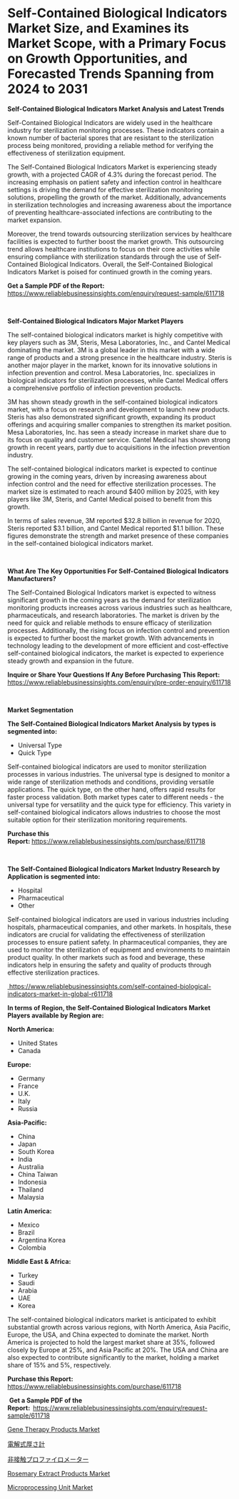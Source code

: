 <p><h1>Self-Contained Biological Indicators Market Size, and Examines its Market Scope, with a Primary Focus on Growth Opportunities, and Forecasted Trends Spanning from 2024 to 2031</h1></p><p><strong>Self-Contained Biological Indicators Market Analysis and Latest Trends</strong></p>
<p><p>Self-Contained Biological Indicators are widely used in the healthcare industry for sterilization monitoring processes. These indicators contain a known number of bacterial spores that are resistant to the sterilization process being monitored, providing a reliable method for verifying the effectiveness of sterilization equipment.</p><p>The Self-Contained Biological Indicators Market is experiencing steady growth, with a projected CAGR of 4.3% during the forecast period. The increasing emphasis on patient safety and infection control in healthcare settings is driving the demand for effective sterilization monitoring solutions, propelling the growth of the market. Additionally, advancements in sterilization technologies and increasing awareness about the importance of preventing healthcare-associated infections are contributing to the market expansion.</p><p>Moreover, the trend towards outsourcing sterilization services by healthcare facilities is expected to further boost the market growth. This outsourcing trend allows healthcare institutions to focus on their core activities while ensuring compliance with sterilization standards through the use of Self-Contained Biological Indicators. Overall, the Self-Contained Biological Indicators Market is poised for continued growth in the coming years.</p></p>
<p><strong>Get a Sample PDF of the Report:&nbsp;</strong> <a href="https://www.reliablebusinessinsights.com/enquiry/request-sample/611718">https://www.reliablebusinessinsights.com/enquiry/request-sample/611718</a></p>
<p>&nbsp;</p>
<p><strong>Self-Contained Biological Indicators Major Market Players</strong></p>
<p><p>The self-contained biological indicators market is highly competitive with key players such as 3M, Steris, Mesa Laboratories, Inc., and Cantel Medical dominating the market. 3M is a global leader in this market with a wide range of products and a strong presence in the healthcare industry. Steris is another major player in the market, known for its innovative solutions in infection prevention and control. Mesa Laboratories, Inc. specializes in biological indicators for sterilization processes, while Cantel Medical offers a comprehensive portfolio of infection prevention products.</p><p>3M has shown steady growth in the self-contained biological indicators market, with a focus on research and development to launch new products. Steris has also demonstrated significant growth, expanding its product offerings and acquiring smaller companies to strengthen its market position. Mesa Laboratories, Inc. has seen a steady increase in market share due to its focus on quality and customer service. Cantel Medical has shown strong growth in recent years, partly due to acquisitions in the infection prevention industry.</p><p>The self-contained biological indicators market is expected to continue growing in the coming years, driven by increasing awareness about infection control and the need for effective sterilization processes. The market size is estimated to reach around $400 million by 2025, with key players like 3M, Steris, and Cantel Medical poised to benefit from this growth.</p><p>In terms of sales revenue, 3M reported $32.8 billion in revenue for 2020, Steris reported $3.1 billion, and Cantel Medical reported $1.1 billion. These figures demonstrate the strength and market presence of these companies in the self-contained biological indicators market.</p></p>
<p>&nbsp;</p>
<p><strong>What Are The Key Opportunities For Self-Contained Biological Indicators Manufacturers?</strong></p>
<p><p>The Self-Contained Biological Indicators market is expected to witness significant growth in the coming years as the demand for sterilization monitoring products increases across various industries such as healthcare, pharmaceuticals, and research laboratories. The market is driven by the need for quick and reliable methods to ensure efficacy of sterilization processes. Additionally, the rising focus on infection control and prevention is expected to further boost the market growth. With advancements in technology leading to the development of more efficient and cost-effective self-contained biological indicators, the market is expected to experience steady growth and expansion in the future.</p></p>
<p><strong>Inquire or Share Your Questions If Any Before Purchasing This Report:</strong> <a href="https://www.reliablebusinessinsights.com/enquiry/pre-order-enquiry/611718">https://www.reliablebusinessinsights.com/enquiry/pre-order-enquiry/611718</a></p>
<p>&nbsp;</p>
<p><strong>Market Segmentation</strong></p>
<p><strong>The Self-Contained Biological Indicators Market Analysis by types is segmented into:</strong></p>
<p><ul><li>Universal Type</li><li>Quick Type</li></ul></p>
<p><p>Self-contained biological indicators are used to monitor sterilization processes in various industries. The universal type is designed to monitor a wide range of sterilization methods and conditions, providing versatile applications. The quick type, on the other hand, offers rapid results for faster process validation. Both market types cater to different needs - the universal type for versatility and the quick type for efficiency. This variety in self-contained biological indicators allows industries to choose the most suitable option for their sterilization monitoring requirements.</p></p>
<p><strong>Purchase this Report:&nbsp;</strong><a href="https://www.reliablebusinessinsights.com/purchase/611718">https://www.reliablebusinessinsights.com/purchase/611718</a></p>
<p>&nbsp;</p>
<p><strong>The Self-Contained Biological Indicators Market Industry Research by Application is segmented into:</strong></p>
<p><ul><li>Hospital</li><li>Pharmaceutical</li><li>Other</li></ul></p>
<p><p>Self-contained biological indicators are used in various industries including hospitals, pharmaceutical companies, and other markets. In hospitals, these indicators are crucial for validating the effectiveness of sterilization processes to ensure patient safety. In pharmaceutical companies, they are used to monitor the sterilization of equipment and environments to maintain product quality. In other markets such as food and beverage, these indicators help in ensuring the safety and quality of products through effective sterilization practices.</p></p>
<p><a href="https://www.reliablebusinessinsights.com/self-contained-biological-indicators-market-in-global-r611718">&nbsp;https://www.reliablebusinessinsights.com/self-contained-biological-indicators-market-in-global-r611718</a></p>
<p><strong>In terms of Region, the Self-Contained Biological Indicators Market Players available by Region are:</strong></p>
<p>
    <p> <strong> North America: </strong>
        <ul>
            <li>United States</li>
            <li>Canada</li>
        </ul>
        </p> 
    <p> <strong> Europe: </strong>
        <ul>
            <li>Germany</li>
            <li>France</li>
            <li>U.K.</li>
            <li>Italy</li>
            <li>Russia</li>
        </ul>
        </p> 
    <p> <strong> Asia-Pacific: </strong>
        <ul>
            <li>China</li>
            <li>Japan</li>
            <li>South Korea</li>
            <li>India</li>
            <li>Australia</li>
            <li>China Taiwan</li>
            <li>Indonesia</li>
            <li>Thailand</li>
            <li>Malaysia</li>
        </ul>
        </p> 
    <p> <strong> Latin America: </strong>
        <ul>
            <li>Mexico</li>
            <li>Brazil</li>
            <li>Argentina Korea</li>
            <li>Colombia</li>
        </ul>
        </p> 
    <p> <strong> Middle East & Africa: </strong>
        <ul>
            <li>Turkey</li>
            <li>Saudi</li>
            <li>Arabia</li>
            <li>UAE</li>
            <li>Korea</li>
        </ul>
    </p>
    </p>
<p><p>The self-contained biological indicators market is anticipated to exhibit substantial growth across various regions, with North America, Asia Pacific, Europe, the USA, and China expected to dominate the market. North America is projected to hold the largest market share at 35%, followed closely by Europe at 25%, and Asia Pacific at 20%. The USA and China are also expected to contribute significantly to the market, holding a market share of 15% and 5%, respectively.</p></p>
<p><strong>Purchase this Report: </strong><a href="https://www.reliablebusinessinsights.com/purchase/611718">https://www.reliablebusinessinsights.com/purchase/611718</a></p>
<p>&nbsp;<strong>Get a Sample PDF of the Report:&nbsp;&nbsp;</strong><a href="https://www.reliablebusinessinsights.com/enquiry/request-sample/611718">https://www.reliablebusinessinsights.com/enquiry/request-sample/611718</a></p>
<p><strong></strong></p>
<p><p><a href="https://github.com/AlysaLedner2023/Market-Research-Report-List-1/blob/main/gene-therapy-products-market.md">Gene Therapy Products Market</a></p><p><a href="https://github.com/EthanMorar2011/Market-Research-Report-List-1/blob/main/700303197603.md">電解式厚さ計</a></p><p><a href="https://github.com/kegley4963/Market-Research-Report-List-1/blob/main/203912997604.md">非接触プロファイロメーター</a></p><p><a href="https://github.com/JermaineCrona2023/Market-Research-Report-List-1/blob/main/rosemary-extract-products-market.md">Rosemary Extract Products Market</a></p><p><a href="https://issuu.com/reportprime-2/docs/microprocessing-unit-market-size-2030.pptx">Microprocessing Unit Market</a></p></p>